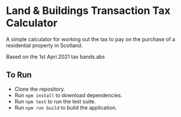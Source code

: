 # Land & Buildings Transaction Tax Calculator

A simple calculator for working out the tax to pay on the purchase of a residential property in Scotland.

Based on the 1st Apri 2021 tax bands.abs

## To Run

- Clone the repository.
- Run `npm install` to download dependencies.
- Run `npm test` to run the test suite.
- Run `npm run build` to build the application.
